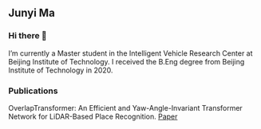 ## Junyi Ma

### Hi there 👋

I’m currently a Master student in the Intelligent Vehicle Research Center at Beijing Institute of Technology. I received the B.Eng degree from Beijing Institute of Technology in 2020.

### Publications

OverlapTransformer: An Efficient and Yaw-Angle-Invariant Transformer Network for LiDAR-Based Place Recognition.
[Paper](https://ieeexplore.ieee.org/document/9785497)


